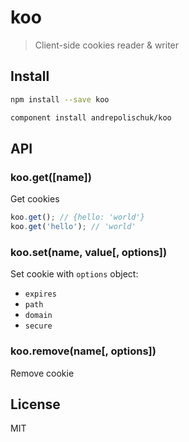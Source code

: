 # koo

  > Client-side cookies reader & writer

## Install

```sh
npm install --save koo
```

```sh
component install andrepolischuk/koo
```

## API

### koo.get([name])

  Get cookies

```js
koo.get(); // {hello: 'world'}
koo.get('hello'); // 'world'
```

### koo.set(name, value[, options])

  Set cookie with `options` object:

  * `expires`
  * `path`
  * `domain`
  * `secure`

### koo.remove(name[, options])

  Remove cookie

## License

  MIT
